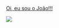 [Oi, eu sou o João!!!](www.github.com/neverbecruel)

<img src="https://cdn.jsdelivr.net/gh/devicons/devicon/icons/python/python-original.svg" />
          
